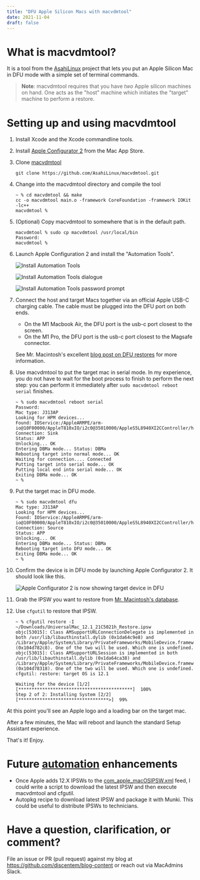 ```yaml
---
title: "DFU Apple Silicon Macs with macvdmtool"
date: 2021-11-04
draft: false
---
```


# What is macvdmtool?

It is a tool from the [AsahiLinux](https://asahilinux.org/) project that lets you put an Apple Silicon Mac in DFU mode with a simple set of terminal commands.

> **Note**: macvdmtool requires that you have _two_ Apple silicon machines on hand. One acts as the "host" machine which initiates the "target" machine to perform a restore. 

# Setting up and using macvdmtool

1. Install Xcode and the Xcode commandline tools.
1. Install [Apple Configurator 2](https://apps.apple.com/us/app/apple-configurator-2/id1037126344?mt=12) from the Mac App Store.
1. Clone [macvdmtool](https://github.com/AsahiLinux/macvdmtool.git)

    ```shell
    git clone https://github.com/AsahiLinux/macvdmtool.git
    ```
1. Change into the macvdmtool directory and compile the tool
    ```text
    ~ % cd macvdmtool && make
    cc -o macvdmtool main.o -framework CoreFoundation -framework IOKit -lc++
    macvdmtool % 
    ```
1. (Optional) Copy macvdmtool to somewhere that is in the default path.
    ```text
    macvdmtool % sudo cp macvdmtool /usr/local/bin
    Password:
    macvdmtool % 
    ```
1. Launch Apple Configuration 2 and install the "Automation Tools".

    ![Install Automation Tools](/images/macvdmtool/cfgutil/install_automation.png)

    ![Install Automation Tools dialogue](/images/macvdmtool/cfgutil/install_popup.png)

    ![Install Automation Tools password prompt](/images/macvdmtool/cfgutil/install_password.png)

1. Connect the host and target Macs together via an official Apple USB-C charging cable. The cable must be plugged into the DFU port on both ends. 

    - On the M1 Macbook Air, the DFU port is the usb-c port closest to the screen. 
    - On the M1 Pro, the DFU port is the usb-c port closest to the Magsafe connector.

    See Mr. Macintosh's excellent [blog post on DFU restores](https://mrmacintosh.com/restore-macos-firmware-on-an-apple-silicon-mac-boot-to-dfu-mode/) for more information.

1. Use macvdmtool to put the target mac in serial mode. In my experience, you do not have to wait for the boot process to finish to perform the next step: you can perform it immediately after `sudo macvdmtool reboot serial` finishes.

    ```text
    ~ % sudo macvdmtool reboot serial
    Password:
    Mac type: J313AP
    Looking for HPM devices...
    Found: IOService:/AppleARMPE/arm-io@10F00000/AppleT810xIO/i2c0@35010000/AppleS5L8940XI2CController/hpmBusManager@6B/AppleHPMBusController/hpm0/AppleHPMARM
    Connection: Sink
    Status: APP
    Unlocking... OK
    Entering DBMa mode... Status: DBMa
    Rebooting target into normal mode... OK
    Waiting for connection.... Connected
    Putting target into serial mode... OK
    Putting local end into serial mode... OK
    Exiting DBMa mode... OK
    ~ %
    ```
1. Put the target mac in DFU mode.

    ```text
    ~ % sudo macvdmtool dfu
    Mac type: J313AP
    Looking for HPM devices...
    Found: IOService:/AppleARMPE/arm-io@10F00000/AppleT810xIO/i2c0@35010000/AppleS5L8940XI2CController/hpmBusManager@6B/AppleHPMBusController/hpm0/AppleHPMARM
    Connection: Source
    Status: APP
    Unlocking... OK
    Entering DBMa mode... Status: DBMa
    Rebooting target into DFU mode... OK
    Exiting DBMa mode... OK
    ~ %
    ```
1. Confirm the device is in DFU mode by launching Apple Configurator 2. It should look like this.

    ![Apple Configurator 2 is now showing target device in DFU](/images/macvdmtool/apple_configurator/dfu.png)

1. Grab the IPSW you want to restore from [Mr. Macintosh's database](https://mrmacintosh.com/apple-silicon-m1-full-macos-restore-ipsw-firmware-files-database/).

1. Use `cfgutil` to restore that IPSW.
    ```text
    ~ % cfgutil restore -I ~/Downloads/UniversalMac_12.1_21C5021h_Restore.ipsw
    objc[53015]: Class AMSupportURLConnectionDelegate is implemented in both /usr/lib/libauthinstall.dylib (0x1da64c9e8) and /Library/Apple/System/Library/PrivateFrameworks/MobileDevice.framework/Versions/A/MobileDevice (0x104d782c8). One of the two will be used. Which one is undefined.
    objc[53015]: Class AMSupportURLSession is implemented in both /usr/lib/libauthinstall.dylib (0x1da64ca38) and /Library/Apple/System/Library/PrivateFrameworks/MobileDevice.framework/Versions/A/MobileDevice (0x104d78318). One of the two will be used. Which one is undefined.
    cfgutil: restore: target OS is 12.1

    Waiting for the device [1/2] [*******************************************]  100%
    Step 2 of 2: Installing System [2/2] [**********************************>]  99%
    ```

At this point you'll see an Apple logo and a loading bar on the target mac. 

After a few minutes, the Mac will reboot and launch the standard Setup Assistant experience.

That's it! Enjoy. 

# Future [automation](https://xkcd.com/1319/) enhancements

- Once Apple adds 12.X IPSWs to the [com_apple_macOSIPSW.xml](https://mesu.apple.com/assets/macos/com_apple_macOSIPSW/com_apple_macOSIPSW.xml) feed, I could write a script to download the latest IPSW and then execute macvdmtool and cfgutil. 
- Autopkg recipe to download latest IPSW and package it with Munki. This could be useful to distribute IPSWs to technicians.

# Have a question, clarification, or comment? 

File an issue or PR (pull request) against my blog at https://github.com/discentem/blog-content or reach out via MacAdmins Slack.




